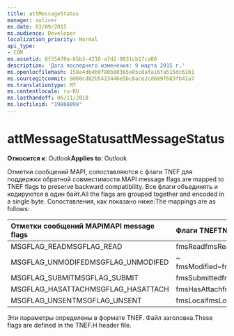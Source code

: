 ```yaml
---
title: attMessageStatus
manager: soliver
ms.date: 03/09/2015
ms.audience: Developer
localization_priority: Normal
api_type:
- COM
ms.assetid: 8f55470a-65b3-4210-a7d2-9031cb17ca80
description: 'Дата последнего изменения: 9 марта 2015 г.'
ms.openlocfilehash: 158e4db4b0f80b80385e85c8afa16fa515dc61b1
ms.sourcegitcommit: 9d60cd82b5413446e5bc8ace2cd689f683fb41a7
ms.translationtype: MT
ms.contentlocale: ru-RU
ms.lasthandoff: 06/11/2018
ms.locfileid: "19808098"
---
```

# <a name="attmessagestatus"></a><span data-ttu-id="54381-103">attMessageStatus</span><span class="sxs-lookup"><span data-stu-id="54381-103">attMessageStatus</span></span>

  
  
<span data-ttu-id="54381-104">**Относится к**: Outlook</span><span class="sxs-lookup"><span data-stu-id="54381-104">**Applies to**: Outlook</span></span> 
  
<span data-ttu-id="54381-105">Отметки сообщений MAPI, сопоставляются с флаги TNEF для поддержки обратной совместимости.</span><span class="sxs-lookup"><span data-stu-id="54381-105">MAPI message flags are mapped to TNEF flags to preserve backward compatibility.</span></span> <span data-ttu-id="54381-106">Все флаги объединять и кодируются в один байт.</span><span class="sxs-lookup"><span data-stu-id="54381-106">All the flags are grouped together and encoded in a single byte.</span></span> <span data-ttu-id="54381-107">Сопоставления, как показано ниже:</span><span class="sxs-lookup"><span data-stu-id="54381-107">The mappings are as follows:</span></span>
  
|<span data-ttu-id="54381-108">**Отметки сообщений MAPI**</span><span class="sxs-lookup"><span data-stu-id="54381-108">**MAPI message flags**</span></span>|<span data-ttu-id="54381-109">**Флаги TNEF**</span><span class="sxs-lookup"><span data-stu-id="54381-109">**TNEF flags**</span></span>|
|:-----|:-----|
|<span data-ttu-id="54381-110">MSGFLAG_READ</span><span class="sxs-lookup"><span data-stu-id="54381-110">MSGFLAG_READ</span></span>  <br/> |<span data-ttu-id="54381-111">fmsRead</span><span class="sxs-lookup"><span data-stu-id="54381-111">fmsRead</span></span>  <br/> |
|<span data-ttu-id="54381-112">MSGFLAG_UNMODIFED</span><span class="sxs-lookup"><span data-stu-id="54381-112">MSGFLAG_UNMODIFED</span></span>  <br/> |<span data-ttu-id="54381-113">~ fmsModified</span><span class="sxs-lookup"><span data-stu-id="54381-113">~fmsModified</span></span>  <br/> |
|<span data-ttu-id="54381-114">MSGFLAG_SUBMIT</span><span class="sxs-lookup"><span data-stu-id="54381-114">MSGFLAG_SUBMIT</span></span>  <br/> |<span data-ttu-id="54381-115">fmsSubmitted</span><span class="sxs-lookup"><span data-stu-id="54381-115">fmsSubmitted</span></span>  <br/> |
|<span data-ttu-id="54381-116">MSGFLAG_HASATTACH</span><span class="sxs-lookup"><span data-stu-id="54381-116">MSGFLAG_HASATTACH</span></span>  <br/> |<span data-ttu-id="54381-117">fmsHasAttach</span><span class="sxs-lookup"><span data-stu-id="54381-117">fmsHasAttach</span></span>  <br/> |
|<span data-ttu-id="54381-118">MSGFLAG_UNSENT</span><span class="sxs-lookup"><span data-stu-id="54381-118">MSGFLAG_UNSENT</span></span>  <br/> |<span data-ttu-id="54381-119">fmsLocal</span><span class="sxs-lookup"><span data-stu-id="54381-119">fmsLocal</span></span>  <br/> |
   
<span data-ttu-id="54381-120">Эти параметры определены в формате TNEF. Файл заголовка.</span><span class="sxs-lookup"><span data-stu-id="54381-120">These flags are defined in the TNEF.H header file.</span></span>
  

